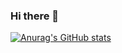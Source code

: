 ### Hi there 👋

<!--
**hamedsh/hamedsh** is a ✨ _special_ ✨ repository because its `README.md` (this file) appears on your GitHub profile.

Here are some ideas to get you started:

- 🔭 I’m currently working on ...
- 🌱 I’m currently learning ...
- 👯 I’m looking to collaborate on ...
- 🤔 I’m looking for help with ...
- 💬 Ask me about ...
- 📫 How to reach me: ...
- 😄 Pronouns: ...
- ⚡ Fun fact: ...


[![hamsh profile views](https://u8views.com/api/v1/github/profiles/6043214/views/day-week-month-total-count.svg)](https://u8views.com/github/hamedsh)
-->
[![Anurag's GitHub stats](https://github-readme-stats.vercel.app/api?username=hamedsh)](https://github.com/hamedsh/github-readme-stats)
